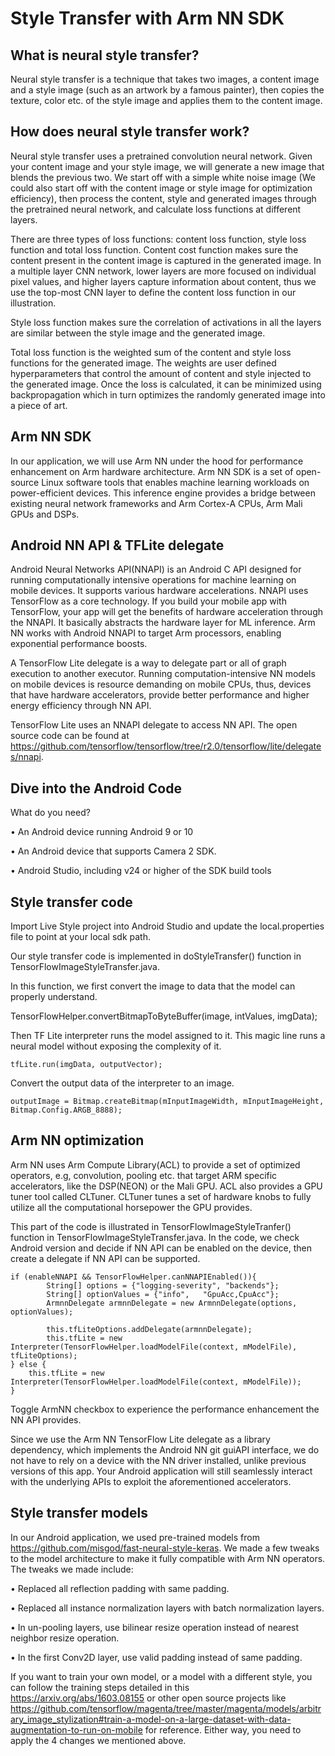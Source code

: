 # Style Transfer with Arm NN SDK

## What is neural style transfer?
Neural style transfer is a technique that takes two images, a content image and a style image (such as an artwork by a famous painter), then copies the texture, color etc. of the style image and applies them to the content image. 

                     
## How does neural style transfer work?
Neural style transfer uses a pretrained convolution neural network. Given your content image and your style image, we will generate a new image that blends the previous two. We start off with a simple white noise image (We could also start off with the content image or style image for optimization efficiency), then process the content, style and generated images through the pretrained neural network, and calculate loss functions at different layers. 

There are three types of loss functions: content loss function, style loss function and total loss function. Content cost function makes sure the content present in the content image is captured in the generated image. In a multiple layer CNN network, lower layers are more focused on individual pixel values, and higher layers capture information about content, thus we use the top-most CNN layer to define the content loss function in our illustration.

Style loss function makes sure the correlation of activations in all the layers are similar between the style image and the generated image. 

Total loss function is the weighted sum of the content and style loss functions for the generated image. The weights are user defined hyperparameters that control the amount of content and style injected to the generated image. Once the loss is calculated, it can be minimized using backpropagation which in turn optimizes the randomly generated image into a piece of art. 

## Arm NN SDK
In our application, we will use Arm NN under the hood for performance enhancement on Arm hardware architecture. Arm NN SDK is a set of open-source Linux software tools that enables machine learning workloads on power-efficient devices. This inference engine provides a bridge between existing neural network frameworks and Arm Cortex-A CPUs, Arm Mali GPUs and DSPs. 

## Android NN API & TFLite delegate
Android Neural Networks API(NNAPI) is an Android C API designed for running computationally intensive operations for machine learning on mobile devices. It supports various hardware accelerations. NNAPI uses TensorFlow as a core technology. If you build your mobile app with TensorFlow, your app will get the benefits of hardware acceleration through the NNAPI. It basically abstracts the hardware layer for ML inference. Arm NN works with Android NNAPI to target Arm processors, enabling exponential performance boosts.

A TensorFlow Lite delegate is a way to delegate part or all of graph execution to another executor. Running computation-intensive NN models on mobile devices is resource demanding on mobile CPUs, thus, devices that have hardware accelerators, provide better performance and higher energy efficiency through NN API. 

TensorFlow Lite uses an NNAPI delegate to access NN API. The open source code can be found at https://github.com/tensorflow/tensorflow/tree/r2.0/tensorflow/lite/delegates/nnapi.

## Dive into the Android Code
What do you need?

•	An Android device running Android 9 or 10 

•	An Android device that supports Camera 2 SDK.

•	Android Studio, including v24 or higher of the SDK build tools


## Style transfer code 
Import Live Style project into Android Studio and update the local.properties file to point at your local sdk path.

Our style transfer code is implemented in doStyleTransfer() function in TensorFlowImageStyleTransfer.java.

In this function, we first convert the image to data that the model can properly understand. 

TensorFlowHelper.convertBitmapToByteBuffer(image, intValues, imgData);

Then TF Lite interpreter runs the model assigned to it. This magic line runs a neural model without exposing the complexity of it.  

    tfLite.run(imgData, outputVector);

Convert the output data of the interpreter to an image. 

    outputImage = Bitmap.createBitmap(mInputImageWidth, mInputImageHeight, Bitmap.Config.ARGB_8888);


## Arm NN optimization 
Arm NN uses Arm Compute Library(ACL) to provide a set of optimized operators, e.g, convolution, pooling etc. that target ARM specific accelerators, like the DSP(NEON) or the Mali GPU. ACL also provides a GPU tuner tool called CLTuner. CLTuner tunes a set of hardware knobs to fully utilize all the computational horsepower the GPU provides. 

This part of the code is illustrated in TensorFlowImageStyleTranfer() function in TensorFlowImageStyleTransfer.java. In the code, we check Android version and decide if NN API can be enabled on the device, then create a delegate if NN API can be supported.

    if (enableNNAPI && TensorFlowHelper.canNNAPIEnabled()){
            String[] options = {"logging-severity", "backends"};
            String[] optionValues = {"info",   "GpuAcc,CpuAcc"};
            ArmnnDelegate armnnDelegate = new ArmnnDelegate(options, optionValues);

            this.tfLiteOptions.addDelegate(armnnDelegate);
            this.tfLite = new Interpreter(TensorFlowHelper.loadModelFile(context, mModelFile), tfLiteOptions);
    } else {
        this.tfLite = new Interpreter(TensorFlowHelper.loadModelFile(context, mModelFile));
    }

Toggle ArmNN checkbox to experience the performance enhancement the NN API provides.

Since we use the Arm NN TensorFlow Lite delegate as a library dependency, which implements the Android NN git guiAPI interface, we do not have to rely on a device with the NN driver installed, unlike previous versions of this app. Your Android application will still seamlessly interact with the underlying APIs to exploit the aforementioned accelerators.
 
## Style transfer models
In our Android application, we used pre-trained models from https://github.com/misgod/fast-neural-style-keras. We made a few tweaks to the model architecture to make it fully compatible with Arm NN operators. The tweaks we made include:

•	Replaced all reflection padding with same padding.

•	Replaced all instance normalization layers with batch normalization layers.

•	In un-pooling layers, use bilinear resize operation instead of nearest neighbor resize operation. 

•	In the first Conv2D layer, use valid padding instead of same padding.

If you want to train your own model, or a model with a different style, you can follow the training steps detailed in this https://arxiv.org/abs/1603.08155 or other open source projects like https://github.com/tensorflow/magenta/tree/master/magenta/models/arbitrary_image_stylization#train-a-model-on-a-large-dataset-with-data-augmentation-to-run-on-mobile for reference. Either way, you need to apply the 4 changes we mentioned above. 


